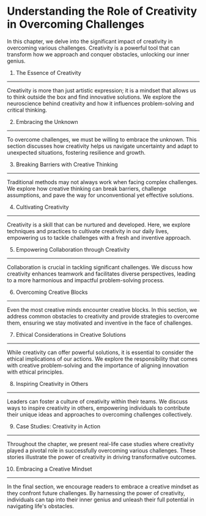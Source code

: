 Understanding the Role of Creativity in Overcoming Challenges
======================================================================

In this chapter, we delve into the significant impact of creativity in overcoming various challenges. Creativity is a powerful tool that can transform how we approach and conquer obstacles, unlocking our inner genius.

1. The Essence of Creativity
----------------------------

Creativity is more than just artistic expression; it is a mindset that allows us to think outside the box and find innovative solutions. We explore the neuroscience behind creativity and how it influences problem-solving and critical thinking.

2. Embracing the Unknown
------------------------

To overcome challenges, we must be willing to embrace the unknown. This section discusses how creativity helps us navigate uncertainty and adapt to unexpected situations, fostering resilience and growth.

3. Breaking Barriers with Creative Thinking
-------------------------------------------

Traditional methods may not always work when facing complex challenges. We explore how creative thinking can break barriers, challenge assumptions, and pave the way for unconventional yet effective solutions.

4. Cultivating Creativity
-------------------------

Creativity is a skill that can be nurtured and developed. Here, we explore techniques and practices to cultivate creativity in our daily lives, empowering us to tackle challenges with a fresh and inventive approach.

5. Empowering Collaboration through Creativity
----------------------------------------------

Collaboration is crucial in tackling significant challenges. We discuss how creativity enhances teamwork and facilitates diverse perspectives, leading to a more harmonious and impactful problem-solving process.

6. Overcoming Creative Blocks
-----------------------------

Even the most creative minds encounter creative blocks. In this section, we address common obstacles to creativity and provide strategies to overcome them, ensuring we stay motivated and inventive in the face of challenges.

7. Ethical Considerations in Creative Solutions
-----------------------------------------------

While creativity can offer powerful solutions, it is essential to consider the ethical implications of our actions. We explore the responsibility that comes with creative problem-solving and the importance of aligning innovation with ethical principles.

8. Inspiring Creativity in Others
---------------------------------

Leaders can foster a culture of creativity within their teams. We discuss ways to inspire creativity in others, empowering individuals to contribute their unique ideas and approaches to overcoming challenges collectively.

9. Case Studies: Creativity in Action
-------------------------------------

Throughout the chapter, we present real-life case studies where creativity played a pivotal role in successfully overcoming various challenges. These stories illustrate the power of creativity in driving transformative outcomes.

10. Embracing a Creative Mindset
--------------------------------

In the final section, we encourage readers to embrace a creative mindset as they confront future challenges. By harnessing the power of creativity, individuals can tap into their inner genius and unleash their full potential in navigating life's obstacles.
